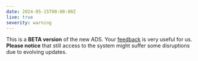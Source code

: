 ```yaml
---
date: 2024-05-15T00:00:00Z
live: true
severity: warning
---
```


This is a **BETA version** of the new ADS. Your [feedback](https://jira.ecmwf.int/plugins/servlet/desk/portal/1/create/202) is very useful for us. **Please notice** that still access to the system might suffer some disruptions due to evolving updates.
